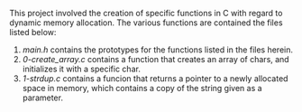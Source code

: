 This project involved the creation of specific functions in C with regard to dynamic memory allocation. The various functions are contained the files listed below:

1. *main.h* contains the prototypes for the functions listed in the files herein.
2. *0-create_array.c* contains a function that creates an array of chars, and initializes it with a specific char.
3. *1-strdup.c* contains a funcion that returns a pointer to a newly allocated space in memory, which contains a copy of the string given as a parameter.
